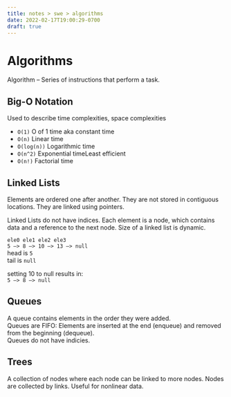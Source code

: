 ```yaml
---
title: notes > swe > algorithms
date: 2022-02-17T19:00:29-0700
draft: true
---
```

# Algorithms
Algorithm – Series of instructions that perform a task.

## Big-O Notation 
Used to describe time complexities, space complexities
- `O(1)` O of 1 time aka constant time
- `O(n)` Linear time
- `O(log(n))` Logarithmic time
- `O(n^2)` Exponential timeLeast efficient
- `O(n!)` Factorial time

## Linked Lists
Elements are ordered one after another. They are not stored in contiguous locations. They are linked using pointers. 

Linked Lists do not have indices. Each element is a node, which contains data and a reference to the next node. Size of a linked list is dynamic.

`ele0 ele1 ele2 ele3`  
`5 –> 8 –> 10 –> 13 –> null`  
head is `5`  
tail is `null`  

setting 10 to null results in:  
`5 –> 8 –> null`

## Queues
A queue contains elements in the order they were added.  
Queues are FIFO: Elements are inserted at the end (enqueue) and removed from the beginning (dequeue).  
Queues do not have indicies.

## Trees
A collection of nodes where each node can be linked to more nodes. Nodes are collected by links. Useful for nonlinear data.